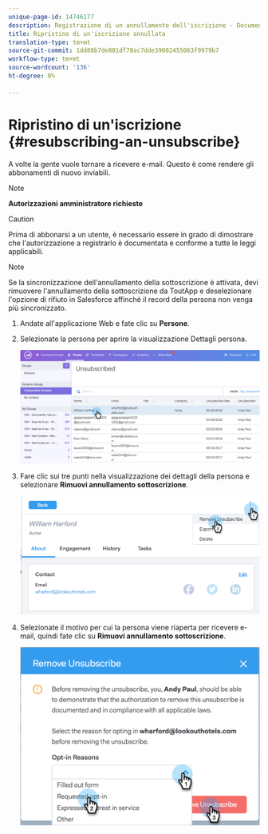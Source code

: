 ```yaml
---
unique-page-id: 14746177
description: Registrazione di un annullamento dell'iscrizione - Documenti Marketo - Documentazione prodotto
title: Ripristino di un'iscrizione annullata
translation-type: tm+mt
source-git-commit: 1dd80b7de801df78ac7dde39002455063f9979b7
workflow-type: tm+mt
source-wordcount: '136'
ht-degree: 0%

---
```



# Ripristino di un&#39;iscrizione {#resubscribing-an-unsubscribe}

A volte la gente vuole tornare a ricevere e-mail. Questo è come rendere gli abbonamenti di nuovo inviabili.

>[!NOTE]
>
>**Autorizzazioni amministratore richieste**

>[!CAUTION]
>
>Prima di abbonarsi a un utente, è necessario essere in grado di dimostrare che l&#39;autorizzazione a registrarlo è documentata e conforme a tutte le leggi applicabili.

>[!NOTE]
>
>Se la sincronizzazione dell&#39;annullamento della sottoscrizione è attivata, devi rimuovere l&#39;annullamento della sottoscrizione da ToutApp e deselezionare l&#39;opzione di rifiuto in Salesforce affinché il record della persona non venga più sincronizzato.

1. Andate all&#39;applicazione Web [](https://toutapp.com/login) e fate clic su **Persone**.

1. Selezionate la persona per aprire la visualizzazione Dettagli persona.

   ![](assets/two.png)

1. Fare clic sui tre punti nella visualizzazione dei dettagli della persona e selezionare **Rimuovi annullamento sottoscrizione**.

   ![](assets/three.png)

1. Selezionate il motivo per cui la persona viene riaperta per ricevere e-mail, quindi fate clic su **Rimuovi annullamento sottoscrizione**.

   ![](assets/four.png)

